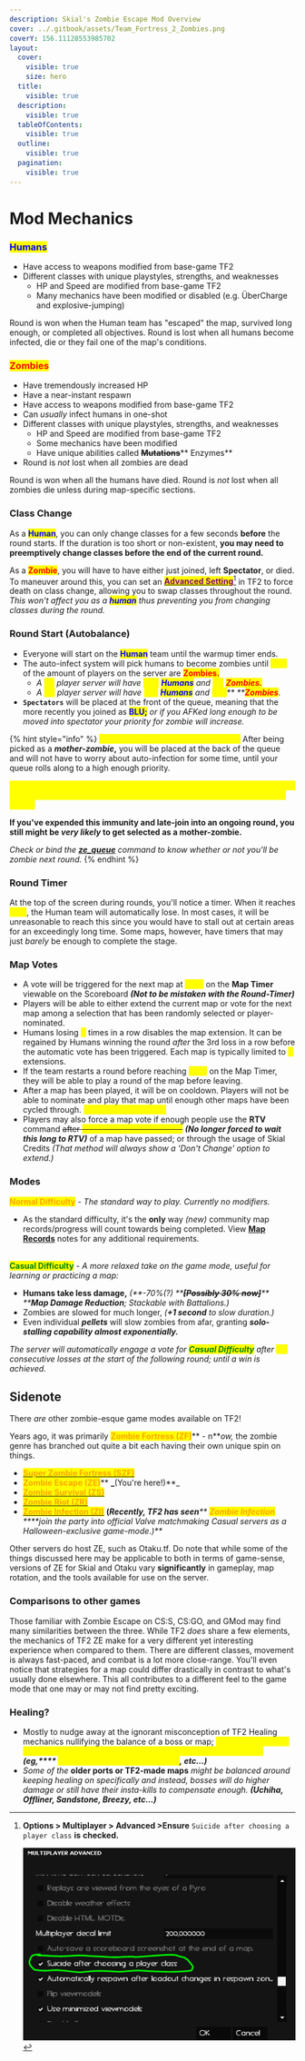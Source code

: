 ```yaml
---
description: Skial's Zombie Escape Mod Overview
cover: ../.gitbook/assets/Team_Fortress_2_Zombies.png
coverY: 156.11128553985702
layout:
  cover:
    visible: true
    size: hero
  title:
    visible: true
  description:
    visible: true
  tableOfContents:
    visible: true
  outline:
    visible: true
  pagination:
    visible: true
---
```


# Mod Mechanics

### <mark style="color:blue;">Humans</mark>

* Have access to weapons modified from base-game TF2
* Different classes with unique playstyles, strengths, and weaknesses
  * HP and Speed are modified from base-game TF2
  * Many mechanics have been modified or disabled (e.g. ÜberCharge and explosive-jumping)

Round is won when the Human team has "escaped" the map, survived long enough, or completed all objectives. Round is lost when all humans become infected, die or they fail one of the map's conditions.

### <mark style="color:red;">Zombies</mark>

* Have tremendously increased HP
* Have a near-instant respawn
* Have access to weapons modified from base-game TF2
* Can _usually_ infect humans in one-shot
* Different classes with unique playstyles, strengths, and weaknesses
  * HP and Speed are modified from base-game TF2
  * Some mechanics have been modified
  * Have unique abilities called ~~**Mutations**~~** Enzymes**
* Round is _not_ lost when all zombies are dead

Round is won when all the humans have died. Round is _not_ lost when all zombies die unless during map-specific sections.

### Class Change

As a <mark style="color:blue;">**Human**</mark>, you can only change classes for a few seconds **before** the round starts. If the duration is too short or non-existent, **you may need to preemptively change classes before the end of the current round.**

As a <mark style="color:red;">**Zombie**</mark>, you will have to have either just joined, left **Spectator**, or died. To maneuver around this, you can set an [<mark style="color:purple;">**Advanced Setting**</mark>](#user-content-fn-1)[^1] in TF2 to force death on class change, allowing you to swap classes throughout the round. _This won't affect you as a <mark style="color:blue;">**human**</mark> thus preventing you from changing classes during the round._

### Round Start (Autobalance)

* Everyone will start on the <mark style="color:blue;">**Human**</mark> team until the warmup timer ends.
* The auto-infect system will pick humans to become zombies until <mark style="color:yellow;">**15%**</mark> of the amount of players on the server are <mark style="color:red;">**Zombies.**</mark>
  * _A <mark style="color:yellow;">**32**</mark> player server will have <mark style="color:yellow;">**\[27]**</mark>_ _<mark style="color:blue;">**Humans**</mark> and <mark style="color:yellow;">**\[5]**</mark>_ _<mark style="color:red;">**Zombies.**</mark>_
  * _A <mark style="color:yellow;">**64**</mark> player server will have <mark style="color:yellow;">**\[51]**</mark>_ _<mark style="color:blue;">**Humans**</mark> and <mark style="color:yellow;">**\[10]**</mark>** **<mark style="color:red;">**Zombies**</mark>._
* **`Spectators`** will be placed at the front of the queue, meaning that the more recently you joined as <mark style="color:blue;">**BLU;**</mark> _or if you AFKed long enough to be moved into spectator your priority for zombie will increase._

{% hint style="info" %}
<mark style="color:yellow;">**Why am I Zombie Twice sometimes?**</mark> After being picked as a _**mother-zombie**_**,** you will be placed at the back of the queue and will not have to worry about auto-infection for some time, until your queue rolls along to a high enough priority.

<mark style="color:yellow;">**Per every 24 hours you will have ONE auto-infect 'immunity' upon joining, preventing you from becoming a zombie for the current/or next starting round.**</mark>

**If you've expended this immunity and late-join into an ongoing round, you still might be **_**very likely**_** to get selected as a mother-zombie.**

_Check or bind the_ [_**ze\_queue**_](useful-commands.md) _command to know whether or not you'll be zombie next round._
{% endhint %}

### Round Timer

At the top of the screen during rounds, you'll notice a timer. When it reaches <mark style="color:yellow;">**zero**</mark>, the Human team will automatically lose. In most cases, it will be unreasonable to reach this since you would have to stall out at certain areas for an exceedingly long time. Some maps, however, have timers that may just _barely_ be enough to complete the stage.

### Map Votes

* A vote will be triggered for the next map at <mark style="color:yellow;">**6:00**</mark> on the **Map Timer** viewable on the Scoreboard _**(Not to be mistaken with the Round-Timer)**_&#x20;
* Players will be able to either extend the current map or vote for the next map among a selection that has been randomly selected or player-nominated.
* Humans losing <mark style="color:yellow;">**3**</mark> times in a row disables the map extension. It can be regained by Humans winning the round _after_ the 3rd loss in a row before the automatic vote has been triggered. Each map is typically limited to <mark style="color:yellow;">**2**</mark> extensions.
* If the team restarts a round before reaching <mark style="color:yellow;">**5:00**</mark> on the Map Timer, they will be able to play a round of the map before leaving.
* After a map has been played, it will be on cooldown. Players will not be able to nominate and play that map until enough other maps have been cycled through. _<mark style="color:yellow;">**(Currently 3 Map CD)**</mark>_
* Players may also force a map vote if enough people use the **RTV** command ~~after <mark style="color:yellow;">**600 seconds (10 minutes)**</mark>~~ _**(No longer forced to wait this long to RTV)**_ of a map have passed; or through the usage of Skial Credits _(That method will always show a 'Don't Change' option to extend.)_

### Modes

<mark style="color:orange;">**Normal Difficulty**</mark> - _The standard way to play. Currently no modifiers._

* As the standard difficulty, it's the **only** way _(new)_ community map records/progress will count towards being completed. View [**Map Records**](../highlights/map-list-+map-records/) notes for any additional requirements.

\
<mark style="color:green;">**Casual Difficulty**</mark> - _A more relaxed take on the game mode, useful for learning or practicing a map:_

* **Humans take less damage,** _(**-70%(?) **_~~_**\[Possibly 30% now]**_~~_** ****Map Damage Reduction**; Stackable with Battalions.)_
* Zombies are slowed for much longer, _(**+1 second** to slow duration.)_
* Even individual _**pellets**_ will slow zombies from afar, granting _**solo-stalling capability almost exponentially.**_

_The server will automatically engage a vote for <mark style="color:green;">**Casual Difficulty**</mark> after <mark style="color:yellow;">**(2)**</mark> consecutive losses at the start of the following round; until a win is achieved._

## Sidenote

There _are_ other zombie-esque game modes available on TF2!

Years ago, it was primarily <mark style="color:orange;">**Zombie Fortress (ZF)**</mark>** - n**_ow,_ the zombie genre has branched out quite a bit each having their own unique spin on things.&#x20;

* [<mark style="color:orange;">**Super Zombie Fortress (SZF)**</mark>](https://wiki.teamfortress.com/wiki/Zombie\_Fortress)
* <mark style="color:orange;">**Zombie Escape (ZE)**</mark>** **_**(You're here!)**_
* [<mark style="color:orange;">**Zombie Survival (ZS)**</mark>](https://wiki.teamfortress.com/wiki/Zombie\_Survival)
* [<mark style="color:orange;">**Zombie Riot (ZR)**</mark>](https://wiki.teamfortress.com/wiki/Zombie\_Riot)
* [<mark style="color:orange;">**Zombie Infection (ZI)**</mark>](https://wiki.teamfortress.com/wiki/Zombie\_Infection) **(**_**Recently, TF2 has seen**** **<mark style="color:orange;">**Zombie Infection**</mark>** ****join the party into official Valve matchmaking Casual servers as a Halloween-exclusive game-mode.)**_

Other servers do host ZE, such as Otaku.tf. Do note that while some of the things discussed here may be applicable to both in terms of game-sense, versions of ZE for Skial and Otaku vary **significantly** in gameplay, map rotation, and the tools available for use on the server.

### Comparisons to other games

Those familiar with Zombie Escape on CS:S, CS:GO, and GMod may find many similarities between the three. While TF2 _does_ share a few elements, the mechanics of TF2 ZE make for a very different yet interesting experience when compared to them. There are different classes, movement is always fast-paced, and combat is a lot more close-range. You'll even notice that strategies for a map could differ drastically in contrast to what's usually done elsewhere. This all contributes to a different feel to the game mode that one may or may not find pretty exciting.

### Healing?

* Mostly to nudge away at the ignorant misconception of TF2 Healing mechanics nullifying the balance of a boss or map; <mark style="color:yellow;">**healing mechanics are commonly disabled by maps that are typically newer ports**</mark> _**(eg,**** **<mark style="color:yellow;">**Santassination, Mako V6, Djinn**</mark>**, etc...)**_
* _Some of the_ **older ports or TF2-made maps** _might be balanced around keeping healing on specifically and instead, bosses will do higher damage or still have their insta-kills to compensate enough. **(Uchiha, Offliner, Sandstone, Breezy, etc...)**_

[^1]: **Options > Multiplayer > Advanced >Ensure** `Suicide after choosing a player class` **is** **checked.**



    ![](<../.gitbook/assets/Capture (6).PNG>)



